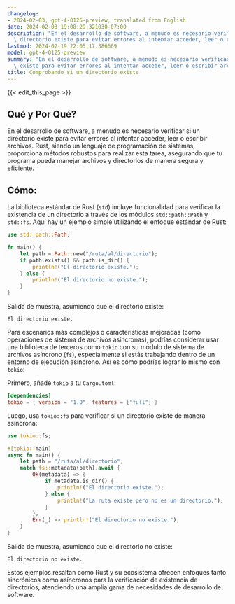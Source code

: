 ```yaml
---
changelog:
- 2024-02-03, gpt-4-0125-preview, translated from English
date: 2024-02-03 19:08:29.321030-07:00
description: "En el desarrollo de software, a menudo es necesario verificar si un\
  \ directorio existe para evitar errores al intentar acceder, leer o escribir archivos.\u2026"
lastmod: 2024-02-19 22:05:17.386669
model: gpt-4-0125-preview
summary: "En el desarrollo de software, a menudo es necesario verificar si un directorio\
  \ existe para evitar errores al intentar acceder, leer o escribir archivos.\u2026"
title: Comprobando si un directorio existe
---
```


{{< edit_this_page >}}

## Qué y Por Qué?
En el desarrollo de software, a menudo es necesario verificar si un directorio existe para evitar errores al intentar acceder, leer o escribir archivos. Rust, siendo un lenguaje de programación de sistemas, proporciona métodos robustos para realizar esta tarea, asegurando que tu programa pueda manejar archivos y directorios de manera segura y eficiente.

## Cómo:
La biblioteca estándar de Rust (`std`) incluye funcionalidad para verificar la existencia de un directorio a través de los módulos `std::path::Path` y `std::fs`. Aquí hay un ejemplo simple utilizando el enfoque estándar de Rust:

```rust
use std::path::Path;

fn main() {
    let path = Path::new("/ruta/al/directorio");
    if path.exists() && path.is_dir() {
        println!("El directorio existe.");
    } else {
        println!("El directorio no existe.");
    }
}
```

Salida de muestra, asumiendo que el directorio existe:
```
El directorio existe.
```

Para escenarios más complejos o características mejoradas (como operaciones de sistema de archivos asíncronas), podrías considerar usar una biblioteca de terceros como `tokio` con su módulo de sistema de archivos asíncrono (`fs`), especialmente si estás trabajando dentro de un entorno de ejecución asíncrono. Así es cómo podrías lograr lo mismo con `tokio`:

Primero, añade `tokio` a tu `Cargo.toml`:

```toml
[dependencies]
tokio = { version = "1.0", features = ["full"] }
```

Luego, usa `tokio::fs` para verificar si un directorio existe de manera asíncrona:

```rust
use tokio::fs;

#[tokio::main]
async fn main() {
    let path = "/ruta/al/directorio";
    match fs::metadata(path).await {
        Ok(metadata) => {
            if metadata.is_dir() {
                println!("El directorio existe.");
            } else {
                println!("La ruta existe pero no es un directorio.");
            }
        },
        Err(_) => println!("El directorio no existe."),
    }
}
```

Salida de muestra, asumiendo que el directorio no existe:
```
El directorio no existe.
```

Estos ejemplos resaltan cómo Rust y su ecosistema ofrecen enfoques tanto sincrónicos como asíncronos para la verificación de existencia de directorios, atendiendo una amplia gama de necesidades de desarrollo de software.
